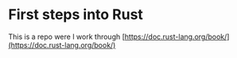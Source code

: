 # First steps into Rust

This is a repo were I work through [https://doc.rust-lang.org/book/](https://doc.rust-lang.org/book/)

